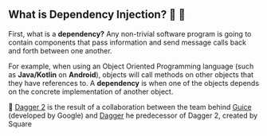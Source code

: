 
## What is Dependency Injection? :syringe: :hocho:

First, what is a **dependency?** Any non-trivial software program is going to contain components that pass information and send message calls back and forth between one another.



For example, when using an Object Oriented Programming language (such as **Java/Kotlin** on **Android**), objects will call methods on other objects that they have references to. A **dependency** is when one of the objects depends on the concrete implementation of 
another object.



 


:key:  [Dagger 2](https://dagger.dev/) is the result of a collaboration between the team behind [Guice](https://github.com/google/guice) (developed by Google) and [Dagger](http://square.github.io/dagger/) he predecessor of Dagger 2, created by Square 

